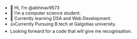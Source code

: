 - 👋 Hi, I’m @abhinav9573
- 👀 I’m a computer science student.
- 🌱 Currently learning DSA and Web Development.
- 👍Currently Pursuing B.tech at Galgotias university.
- Looking forward for a code that will give me recognisation.
<!---
abhinav9573/abhinav9573 is a ✨ special ✨ repository because its `README.md` (this file) appears on your GitHub profile.
You can click the Preview link to take a look at your changes.
--->
